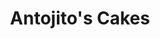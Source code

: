 ---
title: "Antojito's Cakes"
url: /ciudad-guayana-puerto-ordaz/antojitos-cakes/
shop: Konditorei
---